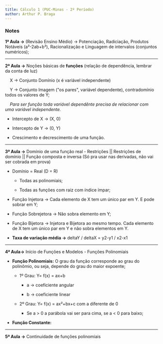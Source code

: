 ```yaml
---
title: Cálculo 1 (PUC-Minas - 2º Período)
author: Arthur P. Braga
---
```


### Notes

**1ª Aula ->** (Revisão Ensino Médio) -> Potenciação, Radiciação, Produtos Notáveis (a²-2ab+b²), Racionalização e Linguagem de intervalos (conjuntos numéricos);

---

**2ª Aula ->** Noções básicas de **funções** (relação de dependência, lembrar da conta de luz)

    X -> Conjunto Domínio (x é variável independente)

    Y -> Conjunto Imagem ("os pares", variável dependente), contradomínio todos os valores de Y; 

    *Para ser função toda variável dependênte precisa de relacionar com uma variável independente.*

- Intercepto de X -> (X, 0)

- Intercepto de Y -> (0, Y)

- Crescimento e decrescimento de uma função.

---

**3ª Aula ->** Domínio de uma função real - Restrições || Restrições de domínio || Função composta e inversa (Só pra usar nas derivadas, não vai ser cobrada em prova)

- Domínio = Real (D = R)
  
  - Todas as polinomiais;
  
  - Todas as funções com raiz com índice ímpar;

- Função Injetora -> Cada elemento de X tem um único par em Y. E pode sobrar em Y;

- Função Sobrejetora -> Não sobra elemento em Y;

- Função Bijetora -> Injetora e Bijetora ao mesmo tempo. Cada elemento de X tem um único par em Y e não sobra elementos em Y.

- **Taxa de variação média ->** deltaY / deltaX = y2-y1 / x2-x1

---

**4ª Aula->** Início de Funções e Modelos - Funções Polinomiais 

- **Função Polinomiais:** O grau da função corresponde ao grau do polinômio, ou seja, depende do grau do maior expoente;
  
  - 1º Grau: Y= f(x) = ax+b
    
    - a -> coeficiente angular
    
    - b -> coeficiente linear
  
  - 2º Grau: Y= f(x) = ax²+bx+c    com a diferente de 0
    
    - Se a > 0 a parábola vai ser para cima, se a < 0 para baixo;

- **Função Constante:** 

---

**5ª Aula ->** Continuidade de funções polinomiais
